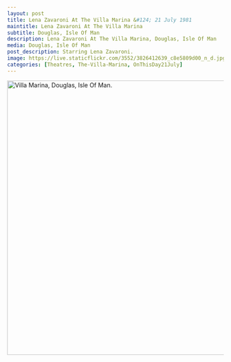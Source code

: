 ```yaml
---
layout: post
title: Lena Zavaroni At The Villa Marina &#124; 21 July 1981
maintitle: Lena Zavaroni At The Villa Marina
subtitle: Douglas, Isle Of Man
description: Lena Zavaroni At The Villa Marina, Douglas, Isle Of Man
media: Douglas, Isle Of Man
post_description: Starring Lena Zavaroni.
image: https://live.staticflickr.com/3552/3826412639_c8e5809d00_n_d.jpg
categories: [Theatres, The-Villa-Marina, OnThisDay21July]
---
```


<a data-flickr-embed="true"  href="https://www.flickr.com/photos/brighton/3826412639" title="Villa Marina, Douglas, Isle Of Man."><img src="https://live.staticflickr.com/3552/3826412639_c8e5809d00_b.jpg" width="1024" height="639" alt="Villa Marina, Douglas, Isle Of Man."></a><script async src="//embedr.flickr.com/assets/client-code.js" charset="utf-8"></script>

